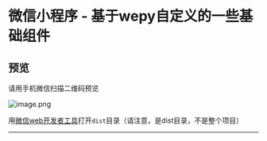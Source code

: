 # 微信小程序 - 基于wepy自定义的一些基础组件

## 预览
请用手机微信扫描二维码预览

![image.png](https://upload-images.jianshu.io/upload_images/3303452-989583fa369c4794.jpg?imageMogr2/auto-orient/strip%7CimageView2/2/w/1240)

用[微信web开发者工具](https://mp.weixin.qq.com/debug/wxadoc/dev/devtools/download.html)打开`dist`目录（请注意，是dist目录，不是整个项目）

---